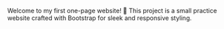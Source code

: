 Welcome to my first one-page website! 🚀 This project is a small practice website crafted with Bootstrap for sleek and responsive styling.
